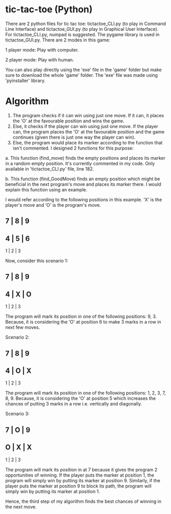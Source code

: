 # tic-tac-toe (Python)
There are 2 python files for tic tac toe:
tictactoe_CLI.py (to play in Command Line Interface) and tictactoe_GUI.py (to play in Graphical User Interface).
For tictactoe_CLI.py, numpad is suggested.
The pygame library is used in tictactoe_GUI.py.
There are 2 modes in this game:

1 player mode: Play with computer.

2 player mode: Play with human.

You can also play directly using the 'exe' file in the 'game' folder but make sure to download the whole 'game' folder. The 'exe' file was made using 'pyinstaller' library.

# Algorithm
1. The program checks if it can win using just one move. If it can, it places the 'O' at the favourable position and wins the game.
2. Else, it checks if the player can win using just one move. If the player can, the program places the 'O' at the favourable position and the game continues (given there is just one way the player can win).
3. Else, the program would place its marker according to the function that isn't commented. I designed 2 functions for this purpose:

  a. This function (find_move) finds the empty positions and places its marker in a random empty position. It's currently commented in my code. Only available in        'tictactoe_CLI.py' file, line 182.  
  
  b. This function (find_GoodMove) finds an empty position which might be beneficial in the next program's move and places its marker there. I would explain this function using an example.
  
  I would refer according to the following positions in this example. 'X' is the player's move and 'O' is the program's move.
  
  7 | 8 | 9
  ---------
  4 | 5 | 6
  ---------
  1 | 2 | 3
  
  Now, consider this scenario 1:
  
  7 | 8 | 9
  ---------
  4 | X | O
  ---------
  1 | 2 | 3
  
  The program will mark its position in one of the following positions: 9, 3. Because, it is considering the 'O' at position 6 to make 3 marks in a row in next few moves.
  
  Scenario 2:
  
  7 | 8 | 9
  ---------
  4 | O | X
  ---------
  1 | 2 | 3
  
  The program will mark its position in one of the following positions: 1, 2, 3, 7, 8, 9. Because, it is considering the 'O' at position 5 which increases the chances of putting   3 marks in a row i.e. vertically and diagonally.
  
  Scenario 3:
  
  7 | O | 9
  ---------
  O | X | X
  ---------
  1 | 2 | 3
  
  The program will mark its position in at 7 because it gives the program 2 opportunities of winning. If the player puts the marker at position 1, the program will simply win by   putting its marker at position 9. Similarly, if the player puts the marker at position 9 to block its path, the program will simply win by putting its marker at position 1.
  
  Hence, the third step of my algorithm finds the best chances of winning in the next move.
